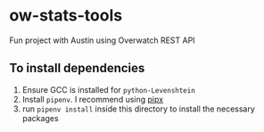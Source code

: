 # ow-stats-tools
Fun project with Austin using Overwatch REST API

## To install dependencies
1. Ensure GCC is installed for `python-Levenshtein`
2. Install `pipenv`. I recommend using [pipx](https://github.com/cs01/pipx)
3. run `pipenv install` inside this directory to install the necessary packages


